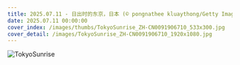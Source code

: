 ```yaml
---
title: 2025.07.11 - 日出时的东京，日本 (© pongnathee kluaythong/Getty Images)
date: 2025.07.11 00:00:00
cover_index: /images/thumbs/TokyoSunrise_ZH-CN0091906710_533x300.jpg
cover_detail: /images/TokyoSunrise_ZH-CN0091906710_1920x1080.jpg
---
```


![TokyoSunrise](/images/TokyoSunrise_ZH-CN0091906710_1920x1080.jpg)
